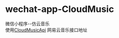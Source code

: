 # wechat-app-CloudMusic
微信小程序--仿云音乐      
使用[CloudMusicApi](https://github.com/Binaryify/NeteaseCloudMusicApi)  网易云音乐接口地址  
